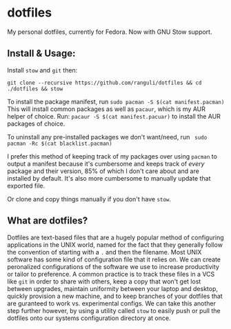 # dotfiles
My personal dotfiles, currently for Fedora. Now with GNU Stow support.

## Install & Usage:
Install `stow` and `git` then:

`git clone --recursive https://github.com/ranguli/dotfiles && cd ./dotfiles && stow `

To install the package manifest, run ` sudo pacman -S $(cat manifest.pacman) `
This will install common packages as well as `pacaur`, which is my AUR helper of choice. Run:
` pacaur -S $(cat manifest.pacuar) ` to install the AUR packages of choice.

To uninstall any pre-installed packages we don't want/need, run ` sudo pacman
-Rc $(cat blacklist.pacman)`

I prefer this method of keeping track of my packages over using `pacman` to output a manifest because it's cumbersome and 
keeps track of *every* package and their version, 85% of which I don't care about and are installed by default. It's also more cumbersome to manually update that exported file.
 
Or clone and copy things manually if you don't have `stow`.

## What are dotfiles?
Dotfiles are text-based files that are a hugely popular method of configuring applications in the UNIX world, named for the fact that they generally follow the convention of starting with a `.` and then the filename. Most UNIX software has some kind of configuration file that it relies on. We can create peronalized configurations of the software we use to increase productivity or tailor to preference. A common practice is to track these files in a VCS like `git` in order to share with others, keep a copy that won't get lost between upgrades, maintain uniformity between your laptop and desktop, quickly provision a new machine, and to keep branches of your dotfiles that are guranteed to work vs. experimental configs. We can take this another step further however, by using a utility called `stow` to easily push or pull the dotfiles onto our systems configuration directory at once.




